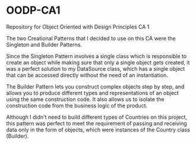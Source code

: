 # OODP-CA1
 Repository for Object Oriented with Design Principles CA 1
 
 The two Creational Patterns that I decided to use on this CA were the Singleton and Builder Patterns.

Since the Singleton Pattern involves a single class which is responsible to create an object while making sure that only a single object gets created, it was a perfect solution to my DataSource class, which has a single object that can be accessed directly without the need of an instantiation. 

The Builder Pattern lets you construct complex objects step by step, and allows you to produce different types and representations of an object using the same construction code. It also allows us to isolate the construction code from the business logic of the product.

Although I didn't need to build different types of Countries on this project, this pattern was perfect to meet the requirement of passing and receiving data only in the form of objects, which were instances of the Country class (Builder).
